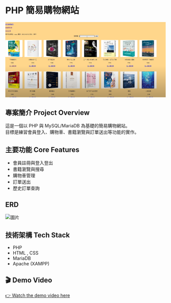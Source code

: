 # PHP 簡易購物網站
![網站畫面](./assets/images/cover.png)

## 專案簡介 Project Overview

這是一個以 PHP 與 MySQL/MariaDB 為基礎的簡易購物網站。  
目標是練習會員登入、購物車、書籍瀏覽與訂單送出等功能的實作。

## 主要功能 Core Features

- 會員註冊與登入登出  
- 書籍瀏覽與搜尋  
- 購物車管理  
- 訂單送出
- 歷史訂單查詢

## ERD
![圖片](./images/ERD.png)

## 技術架構 Tech Stack

- PHP
- HTML , CSS
- MariaDB 
- Apache (XAMPP)  


## 🎬 Demo Video

[👉 Watch the demo video here](https://youtu.be/_cxM8Sjr8PY)



